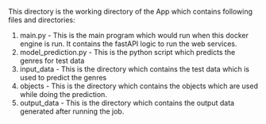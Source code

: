 This directory is the working directory of the App which contains following files and directories:
1. main.py - This is the main program which would run when this docker engine is run. It contains the fastAPI logic to run the web services.
2. model_prediction.py - This is the python script which predicts the genres for test data 
3. input_data - This is the directory which contains the test data which is used to predict the genres
4. objects - This is the directory which contains the objects which are used while doing the prediction.
5. output_data - This is the directory which contains the output data generated after running the job.
